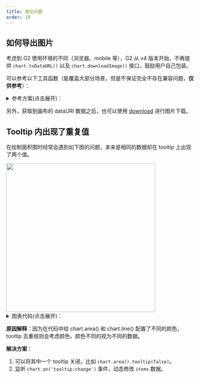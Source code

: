 ```yaml
---
title: 常见问题
order: 10
---
```


## 如何导出图片

考虑到 G2 使用环境的不同（浏览器、mobile 等），G2 从 v4 版本开始，不再提供 `chart.toDataURL()` 以及 `chart.downloadImage()` 接口，鼓励用户自己包装。

可以参考以下工具函数（能覆盖大部分场景，但是不保证完全不存在兼容问题，**仅供参考**）：

<details>
  <summary>
  参考方案(点击展开)：
  </summary>

```ts
/**
 * 返回图表的 dataURL 用于生成图片。
 * @param chart 需要获取 DataURL 的 chart 实例
 * @returns 返回图表的 dataURL
 */
function toDataURL(chart: Chart) {
  const canvas = chart.getCanvas();
  const renderer = chart.renderer;
  const canvasDom = canvas.get('el');
  let dataURL = '';
  if (renderer === 'svg') {
    const clone = canvasDom.cloneNode(true);
    const svgDocType = document.implementation.createDocumentType(
      'svg',
      '-//W3C//DTD SVG 1.1//EN',
      'http://www.w3.org/Graphics/SVG/1.1/DTD/svg11.dtd'
    );
    const svgDoc = document.implementation.createDocument('http://www.w3.org/2000/svg', 'svg', svgDocType);
    svgDoc.replaceChild(clone, svgDoc.documentElement);
    const svgData = new XMLSerializer().serializeToString(svgDoc);
    dataURL = 'data:image/svg+xml;charset=utf8,' + encodeURIComponent(svgData);
  } else if (renderer === 'canvas') {
    dataURL = canvasDom.toDataURL('image/png');
  }
  return dataURL;
}

/**
 * 图表图片导出
 * @param chart chart 实例
 * @param name 图片名称，可选，默认名为 'G2Chart'
 */
function downloadImage(chart: Chart, name: string = 'G2Chart') {
  const link = document.createElement('a');
  const renderer = chart.renderer;
  const filename = `${name}${renderer === 'svg' ? '.svg' : '.png'}`;
  const canvas = chart.getCanvas();
  canvas.get('timeline').stopAllAnimations();

  setTimeout(() => {
    const dataURL = toDataURL(chart);
    if (window.Blob && window.URL && renderer !== 'svg') {
      const arr = dataURL.split(',');
      const mime = arr[0].match(/:(.*?);/)[1];
      const bstr = atob(arr[1]);
      let n = bstr.length;
      const u8arr = new Uint8Array(n);
      while (n--) {
        u8arr[n] = bstr.charCodeAt(n);
      }
      const blobObj = new Blob([u8arr], { type: mime });
      if (window.navigator.msSaveBlob) {
        window.navigator.msSaveBlob(blobObj, filename);
      } else {
        link.addEventListener('click', () => {
          link.download = filename;
          link.href = window.URL.createObjectURL(blobObj);
        });
      }
    } else {
      link.addEventListener('click', () => {
        link.download = filename;
        link.href = dataURL;
      });
    }
    const e = document.createEvent('MouseEvents');
    e.initEvent('click', false, false);
    link.dispatchEvent(e);
  }, 16);
}
```

</details>

另外，获取到画布的 dataURI 数据之后，也可以使用 [download](https://github.com/rndme/download) 进行图片下载。

## Tooltip 内出现了重复值

在绘制面积图时经常会遇到如下图的问题，本来是相同的数据却在 tooltip 上出现了两个值。

<img src="https://gw.alipayobjects.com/mdn/rms_f5c722/afts/img/A*fAKvSaa-wQIAAAAAAAAAAABkARQnAQ" width=400 />

<details>
  <summary>
  图表代码(点击展开)：
  </summary>

```ts
import { Chart } from '@antv/g2';

const data = [
  { year: '1991', value: 15468 },
  { year: '1992', value: 16100 },
  { year: '1993', value: 15900 },
  { year: '1994', value: 17409 },
  { year: '1995', value: 17000 },
  { year: '1996', value: 31056 },
  { year: '1997', value: 31982 },
  { year: '1998', value: 32040 },
  { year: '1999', value: 33233 },
];
const chart = new Chart({
  container: 'container',
  autoFit: true,
  height: 500,
});

chart.data(data);
chart.scale({
  value: {
    min: 10000,
    nice: true,
  },
  year: {
    range: [0, 1],
  },
});
chart.tooltip({
  showCrosshairs: true,
  shared: true,
});

chart.axis('value', {
  label: {
    formatter: (val) => {
      return (+val / 10000).toFixed(1) + 'k';
    },
  },
});

// highlight-start
chart
  .area()
  .position('year*value')
  .color('l(90) 0:#1890FF 1:#f7f7f7');
chart.line().position('year*value');
// highlight-end

chart.render();
```

</details>

**原因解释**：因为在代码中给 chart.area() 和 chart.line() 配置了不同的颜色，tooltip 去重规则会考虑颜色，颜色不同的视为不同的数据。

**解决方案**：

1. 可以将其中一个 tooltip 关闭，比如 `chart.area().tooltip(false)`。
2. 监听 `chart.on('tooltip:change')` 事件，动态修改 `items` 数据。
